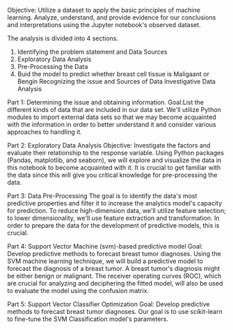 Objective:
Utilize a dataset to apply the basic principles of machine learning.
Analyze, understand, and provide evidence for our conclusions and interpretations using the Jupyter notebook's observed dataset.

The analysis is divided into 4 sections.
  1. Identifying the problem statement and Data Sources
  2. Exploratory Data Analysis
  3. Pre-Processing the Data
  4. Buid the model to predict whether breast cell tissue is Maligaant or Bengin
Recognizing the issue and Sources of Data
Investigative Data Analysis

Part 1: Determining the issue and obtaining information.
Goal:List the different kinds of data that are included in our data set. We'll utilize Python modules to import external data sets so that we may become acquainted with the information in order to better understand it and consider various approaches to handling it. 

Part 2: Exploratory Data Analysis
Objective: Investigate the factors and evaluate their relationship to the response variable. Using Python packages (Pandas, matplotlib, and seaborn), we will explore and visualize the data in this notebook to become acquainted with it. It is crucial to get familiar with the data since this will give you critical knowledge for pre-processing the data.

Part 3: Data Pre-Processing
The goal is to identify the data's most predictive properties and filter it to increase the analytics model's capacity for prediction. To reduce high-dimension data, we'll utilize feature selection; to lower dimensionality, we'll use feature extraction and transformation. In order to prepare the data for the development of predictive models, this is crucial.

Part 4: Support Vector Machine (svm)-based predictive model
Goal: Develop predictive methods to forecast breast tumor diagnoses. Using the SVM machine learning technique, we will build a predictive model to forecast the diagnosis of a breast tumor. A breast tumor's diagnosis might be either benign or malignant. The receiver operating curves (ROC), which are crucial for analyzing and deciphering the fitted model, will also be used to evaluate the model using the confusion matrix.

Part 5: Support Vector Classifier Optimization
Goal: Develop predictive methods to forecast breast tumor diagnoses. Our goal is to use scikit-learn to fine-tune the SVM Classification model's parameters.
